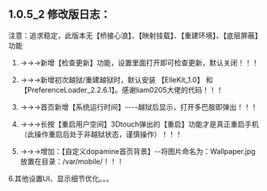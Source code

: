 ## 1.0.5_2 修改版日志：

注意：追求稳定，此版本无【桥接心浪】、【映射挂载】、【重建环境】、【底层屏蔽】功能

1. →→→新增【检查更新】功能，设置里面打开即可检查更新，默认关闭！！！

2. →→→新增初次越狱/重建越狱时，默认安装 【ElleKit_1.0】 和 【PreferenceLoader_2.2.6.1】。感谢liam0205大佬的代码！！！

3. →→→首页新增【系统运行时间】----越狱后显示，打开多巴胺即弹出！！！

4. →→→长按【重启用户空间】3Dtouch弹出的【重启】功能才是真正重启手机（此操作重启后处于非越狱状态，谨慎操作）！！！

5. →→→增加：【自定义dopamine首页背景】--将图片命名为：Wallpaper.jpg放置在目录：/var/mobile/！！！

6.其他设置UI、显示细节优化。。。
